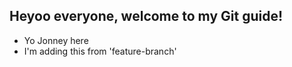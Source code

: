 ## Heyoo everyone, welcome to my Git guide!
- Yo Jonney here
- I'm adding this from 'feature-branch'

